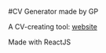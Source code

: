 #CV Generator made by GP

A CV-creating tool: [website](https://cv-generator-indol.vercel.app/)

Made with ReactJS
